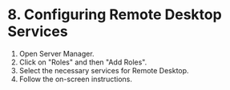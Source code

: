 # 8. Configuring Remote Desktop Services

1. Open Server Manager.
2. Click on "Roles" and then "Add Roles".
3. Select the necessary services for Remote Desktop.
4. Follow the on-screen instructions.